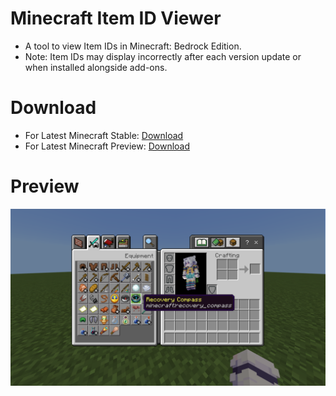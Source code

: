 # Minecraft Item ID Viewer

-   A tool to view Item IDs in Minecraft: Bedrock Edition.
-   Note: Item IDs may display incorrectly after each version update or when installed alongside add-ons.

# Download

-   For Latest Minecraft Stable: [Download](https://raw.githubusercontent.com/AsakiYuki/minecraft-item-id-viewer/main/build/stable.mcpack)
-   For Latest Minecraft Preview: [Download](https://raw.githubusercontent.com/AsakiYuki/minecraft-item-id-viewer/main/build/preview.mcpack)

# Preview

![Example](/sample/1.png)
